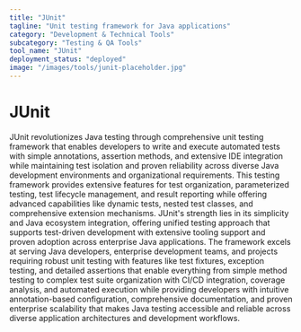 ```yaml
---
title: "JUnit"
tagline: "Unit testing framework for Java applications"
category: "Development & Technical Tools"
subcategory: "Testing & QA Tools"
tool_name: "JUnit"
deployment_status: "deployed"
image: "/images/tools/junit-placeholder.jpg"
---
```


# JUnit

JUnit revolutionizes Java testing through comprehensive unit testing framework that enables developers to write and execute automated tests with simple annotations, assertion methods, and extensive IDE integration while maintaining test isolation and proven reliability across diverse Java development environments and organizational requirements. This testing framework provides extensive features for test organization, parameterized testing, test lifecycle management, and result reporting while offering advanced capabilities like dynamic tests, nested test classes, and comprehensive extension mechanisms. JUnit's strength lies in its simplicity and Java ecosystem integration, offering unified testing approach that supports test-driven development with extensive tooling support and proven adoption across enterprise Java applications. The framework excels at serving Java developers, enterprise development teams, and projects requiring robust unit testing with features like test fixtures, exception testing, and detailed assertions that enable everything from simple method testing to complex test suite organization with CI/CD integration, coverage analysis, and automated execution while providing developers with intuitive annotation-based configuration, comprehensive documentation, and proven enterprise scalability that makes Java testing accessible and reliable across diverse application architectures and development workflows.